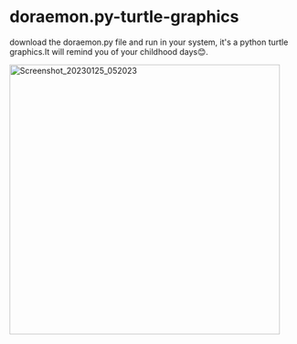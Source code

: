 # doraemon.py-turtle-graphics


download the doraemon.py file and run in your system, it's a python turtle graphics.It will remind you of your childhood days😊.

<img width="473" alt="Screenshot_20230125_052023" src="https://user-images.githubusercontent.com/119873469/214558983-320a9ea0-3bd3-4749-8b9d-0e27baa8d752.png">
